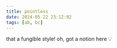 ```yaml
---
title: pointless
date: 2024-05-22 23:12:02
tags: [ab, bc]
---
```

that a fungible style! 
oh, got a notion here 💡